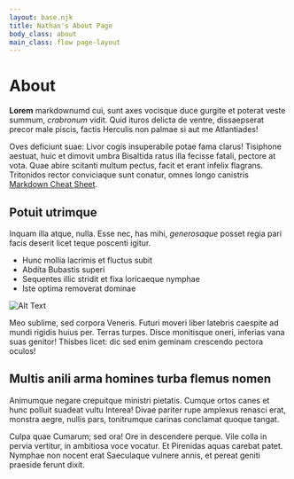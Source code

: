 ```yaml
---
layout: base.njk
title: Nathan's About Page
body_class: about
main_class: flow page-layout
---
```


# About

**Lorem** markdownumd cui, sunt axes vocisque duce gurgite et poterat veste summum,
*crabronum* vidit. Quid ituros delicta de ventre, dissaepserat precor male piscis,
factis Herculis non palmae si aut me Atlantiades!

Oves deficiunt suae: Livor cogis insuperabile potae fama clarus! Tisiphone
aestuat, huic et dimovit umbra Bisaltida ratus illa fecisse fatali, pectore at
vota. Quae abire scitanti multum pectus, facit et erant infelix flagrans.
Tritonidos rector conviciaque sunt conatur, omnes longo canistris [Markdown Cheat Sheet](https://www.geeksforgeeks.org/markdown-cheat-sheet/).


## Potuit utrimque

Inquam illa atque, nulla. Esse nec, has mihi, *generosaque* posset regia pari
facis deserit licet teque poscenti igitur.

- Hunc mollia lacrimis et fluctus subit
- Abdita Bubastis superi
- Sequentes illic stridit et fixa loricaeque nymphae
- Iste optima removerat dominae


![Alt Text](https://images.unsplash.com/photo-1717179741557-15067f04d90d?q=80&w=1932&auto=format&fit=crop&ixlib=rb-4.0.3&ixid=M3wxMjA3fDB8MHxwaG90by1wYWdlfHx8fGVufDB8fHx8fA%3D%3D)

Meo sublime, sed corpora Veneris. Futuri moveri liber latebris caespite ad mundi
rigidis huius per. Terras turpes. Disce monitisque oneri, inferias vana suas
genitor! Thisbes licet: dic sed enim geminam crescendo pectora oculos!

## Multis anili arma homines turba flemus nomen

Animumque negare crepuitque ministri pietatis. Cumque ortos canes et hunc
polluit suadeat vultu Interea! Divae pariter rupe amplexus renasci erat, monstra
aegre, nullis pars, tonitrumque carinas conclamat quoque tangat.

Culpa quae Cumarum; sed ora! Ore in descendere perque. Vile colla in pervia
vertitur, in ambitiosa voce vocatur. Et Pirenidas aquas carebat patet. Nymphae
non nocent erat Saeculaque vulnere annis, et pereat geniti praeside ferunt
dixit.